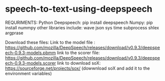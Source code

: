# speech-to-text-using-deepspeech

REQURIMENTS:
Python
Deepspeech: pip install deepspeech
Numpy:      pip install nummpy
other libraries include: wave
                         json
                         sys
                         time
                         subprocess
                         shlex
                         argprase


Download these files:
Link to the model file : https://github.com/mozilla/DeepSpeech/releases/download/v0.9.3/deepspeech-0.9.3-models.pbmm
link to the scorer file: https://github.com/mozilla/DeepSpeech/releases/download/v0.9.3/deepspeech-0.9.3-models.scorer
link to download soX: https://sourceforge.net/projects/sox/   (dowwnload soX and add it to the environment variables)
